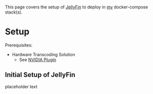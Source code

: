 This page covers the setup of [JellyFin](https://github.com/jellyfin/jellyfin) to deploy in [my](https://github.com/adamzvolanek/DevRack/blob/main/docker-compose/jelly/jellyfin.yaml) docker-compose stack(s).

# Setup

Prerequisites:

- Hardware Transcoding Solution
  - See [NVIDIA Plugin](./unraid#nvidia-gpu-plugin)

## Initial Setup of JellyFin

placeholder text
